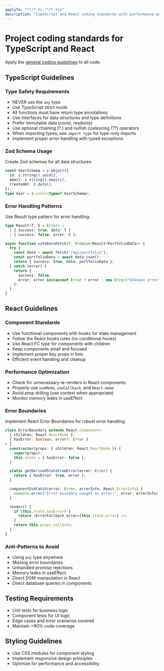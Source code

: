 ```yaml
---
applyTo: "**/*.ts,**/*.tsx"
description: "TypeScript and React coding standards with performance optimization, accessibility, and testing requirements"
---
```


# Project coding standards for TypeScript and React

Apply the [general coding guidelines](./general.instructions.md) to all code.

## TypeScript Guidelines

### Type Safety Requirements

- NEVER use the `any` type
- Use TypeScript strict mode
- All functions must have return type annotations
- Use interfaces for data structures and type definitions
- Prefer immutable data (const, readonly)
- Use optional chaining (?.) and nullish coalescing (??) operators
- When importing types, use `import type` for type-only imports
- Implement proper error handling with typed exceptions

### Zod Schema Usage

Create Zod schemas for all data structures:

```typescript
const UserSchema = z.object({
  id: z.string().uuid(),
  email: z.string().email(),
  createdAt: z.date(),
});
type User = z.infer<typeof UserSchema>;
```

### Error Handling Patterns

Use Result type pattern for error handling:

```typescript
type Result<T, E = Error> =
  | { success: true; data: T }
  | { success: false; error: E };

async function safeDataFetch(): Promise<Result<PortfolioData>> {
  try {
    const data = await fetch("/api/portfolio");
    const portfolioData = await data.json();
    return { success: true, data: portfolioData };
  } catch (error) {
    return {
      success: false,
      error: error instanceof Error ? error : new Error("Unknown error"),
    };
  }
}
```

## React Guidelines

### Component Standards

- Use functional components with hooks for state management
- Follow the React hooks rules (no conditional hooks)
- Use React.FC type for components with children
- Keep components small and focused
- Implement proper key props in lists
- Efficient event handling and cleanup

### Performance Optimization

- Check for unnecessary re-renders in React components
- Properly use `useMemo`, `useCallback`, and `React.memo`
- Avoid prop drilling (use context when appropriate)
- Monitor memory leaks in useEffect

### Error Boundaries

Implement React Error Boundaries for robust error handling:

```typescript
class ErrorBoundary extends React.Component<
  { children: React.ReactNode },
  { hasError: boolean; error?: Error }
> {
  constructor(props: { children: React.ReactNode }) {
    super(props);
    this.state = { hasError: false };
  }

  static getDerivedStateFromError(error: Error) {
    return { hasError: true, error };
  }

  componentDidCatch(error: Error, errorInfo: React.ErrorInfo) {
    console.error("Error boundary caught an error:", error, errorInfo);
  }

  render() {
    if (this.state.hasError) {
      return <ErrorFallback error={this.state.error} />;
    }
    return this.props.children;
  }
}
```

### Anti-Patterns to Avoid

- Using `any` type anywhere
- Missing error boundaries
- Unhandled promise rejections
- Memory leaks in useEffect
- Direct DOM manipulation in React
- Direct database queries in components

## Testing Requirements

- Unit tests for business logic
- Component tests for UI logic
- Edge cases and error scenarios covered
- Maintain >90% code coverage

## Styling Guidelines

- Use CSS modules for component styling
- Implement responsive design principles
- Optimize for performance and accessibility
